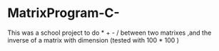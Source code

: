 # MatrixProgram-C-
This was a school project to do * + - / between two matrixes ,and the inverse of a matrix with dimension (tested with 100 * 100 )
